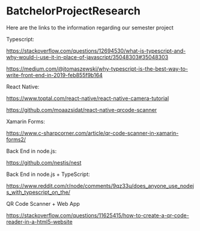 # BatchelorProjectResearch

Here are the links to the information regarding our semester project

Typescript:

https://stackoverflow.com/questions/12694530/what-is-typescript-and-why-would-i-use-it-in-place-of-javascript/35048303#35048303


https://medium.com/@jtomaszewski/why-typescript-is-the-best-way-to-write-front-end-in-2019-feb855f9b164

React Native:

https://www.toptal.com/react-native/react-native-camera-tutorial

https://github.com/moaazsidat/react-native-qrcode-scanner


Xamarin Forms:

https://www.c-sharpcorner.com/article/qr-code-scanner-in-xamarin-forms2/

Back End in node.js:

https://github.com/nestjs/nest

Back End in node.js + TypeScript:

https://www.reddit.com/r/node/comments/9qz33u/does_anyone_use_nodejs_with_typescript_on_the/

QR Code Scanner + Web App

https://stackoverflow.com/questions/11625415/how-to-create-a-qr-code-reader-in-a-html5-website
